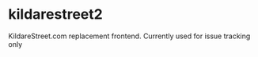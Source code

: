 kildarestreet2
==============

KildareStreet.com replacement frontend. Currently used for issue tracking only
